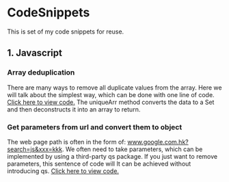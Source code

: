 # CodeSnippets

This is set of my code snippets for reuse.

## 1. Javascript

### Array deduplication

There are many ways to remove all duplicate values from the array. Here we will talk about the simplest way, which can be done with one line of code.
[Click here to view code.](https://github.com/ForestSapphire/CodeSnippets/blob/main/Javascript/array_deduplication.js)
The uniqueArr method converts the data to a Set and then deconstructs it into an array to return.

### Get parameters from url and convert them to object

The web page path is often in the form of: www.google.com.hk?search=js&xxx=kkk. We often need to take parameters, which can be implemented by using a third-party qs package. If you just want to remove parameters, this sentence of code will It can be achieved without introducing qs.
[Click here to view code.](https://github.com/ForestSapphire/CodeSnippets/blob/main/Javascript/get_param_from_url_convert_obj.js)
